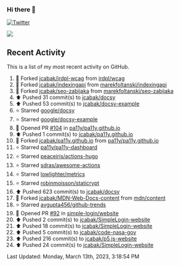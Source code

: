 ### Hi there 👋

[![Twitter](https://img.shields.io/twitter/follow/jcabak?style=social)](https://twitter.com/intent/follow?screen_name=JCabak)

![](http://github-profile-summary-cards.vercel.app/api/cards/profile-details?username=jcabak&theme=github)

<!--
**jcabak/jcabak** is a ✨ _special_ ✨ repository because its `README.md` (this file) appears on your GitHub profile.

Here are some ideas to get you started:

- 🔭 I’m currently working on ...
- 🌱 I’m currently learning ...
- 👯 I’m looking to collaborate on ...
- 🤔 I’m looking for help with ...
- 💬 Ask me about ...
- 📫 How to reach me: ...
- 😄 Pronouns: ...
- ⚡ Fun fact: ...
-->
## Recent Activity

This is a list of my most recent activity on GitHub.

<!--RECENT_ACTIVITY:start-->
1. 🔱 Forked [jcabak/irdpl-wcag](https://github.com/jcabak/irdpl-wcag) from [irdpl/wcag](https://github.com/irdpl/wcag)<br>
2. 🔱 Forked [jcabak/indexingapi](https://github.com/jcabak/indexingapi) from [marekfoltanski/indexingapi](https://github.com/marekfoltanski/indexingapi)<br>
3. 🔱 Forked [jcabak/seo-zabijaka](https://github.com/jcabak/seo-zabijaka) from [marekfoltanski/seo-zabijaka](https://github.com/marekfoltanski/seo-zabijaka)<br>
4. ⬆️ Pushed 31 commit(s) to [jcabak/docsy](https://github.com/jcabak/docsy)<br>
5. ⬆️ Pushed 53 commit(s) to [jcabak/docsy-example](https://github.com/jcabak/docsy-example)<br>
6. ⭐ Starred [google/docsy](https://github.com/google/docsy)<br>
7. ⭐ Starred [google/docsy-example](https://github.com/google/docsy-example)<br>
8. 💪 Opened PR [#104](https://github.com/pa11y/pa11y.github.io/pull/104) in [pa11y/pa11y.github.io](https://github.com/pa11y/pa11y.github.io)<br>
9. ⬆️ Pushed 1 commit(s) to [jcabak/pa11y.github.io](https://github.com/jcabak/pa11y.github.io)<br>
10. 🔱 Forked [jcabak/pa11y.github.io](https://github.com/jcabak/pa11y.github.io) from [pa11y/pa11y.github.io](https://github.com/pa11y/pa11y.github.io)<br>
11. ⭐ Starred [pa11y/pa11y-dashboard](https://github.com/pa11y/pa11y-dashboard)<br>
12. ⭐ Starred [peaceiris/actions-hugo](https://github.com/peaceiris/actions-hugo)<br>
13. ⭐ Starred [sdras/awesome-actions](https://github.com/sdras/awesome-actions)<br>
14. ⭐ Starred [lowlighter/metrics](https://github.com/lowlighter/metrics)<br>
15. ⭐ Starred [robinmoisson/staticrypt](https://github.com/robinmoisson/staticrypt)<br>
16. ⬆️ Pushed 623 commit(s) to [jcabak/docsy](https://github.com/jcabak/docsy)<br>
17. 🔱 Forked [jcabak/MDN-Web-Docs-content](https://github.com/jcabak/MDN-Web-Docs-content) from [mdn/content](https://github.com/mdn/content)<br>
18. ⭐ Starred [avgupta456/github-trends](https://github.com/avgupta456/github-trends)<br>
19. 💪 Opened PR [#92](https://github.com/simple-login/website/pull/92) in [simple-login/website](https://github.com/simple-login/website)<br>
20. ⬆️ Pushed 2 commit(s) to [jcabak/SimpleLogin-website](https://github.com/jcabak/SimpleLogin-website)<br>
21. ⬆️ Pushed 18 commit(s) to [jcabak/SimpleLogin-website](https://github.com/jcabak/SimpleLogin-website)<br>
22. ⬆️ Pushed 5 commit(s) to [jcabak/code-nasa-gov](https://github.com/jcabak/code-nasa-gov)<br>
23. ⬆️ Pushed 216 commit(s) to [jcabak/p5.js-website](https://github.com/jcabak/p5.js-website)<br>
24. ⬆️ Pushed 24 commit(s) to [jcabak/SimpleLogin-website](https://github.com/jcabak/SimpleLogin-website)<br>
<!--RECENT_ACTIVITY:end-->

<!--RECENT_ACTIVITY:last_update-->
Last Updated: Monday, March 13th, 2023, 3:18:54 PM
<!--RECENT_ACTIVITY:last_update_end-->
